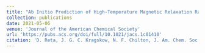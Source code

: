 ```yaml
---
title: "Ab Initio Prediction of High-Temperature Magnetic Relaxation Rates in Single-Molecule Magnets"
collection: publications
date: 2021-05-06
venue: 'Journal of the American Chemical Society'
url: 'https://pubs.acs.org/doi/full/10.1021/jacs.1c01410'
citation: 'D. Reta, J. G. C. Kragskow, N. F. Chilton, J. Am. Chem. Soc. 2021'
---
```


